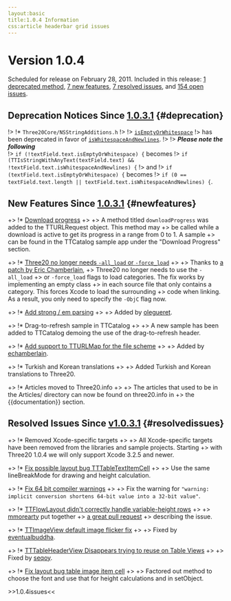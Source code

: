 ```yaml
---
layout:basic
title:1.0.4 Information
css:article headerbar grid issues
---
```


<div id="content">
<div class="fixed-width" markdown="1">

Version 1.0.4
=============

Scheduled for release on February 28, 2011. Included in this release:
[1 deprecated method](#deprecation), [7 new features](#newfeatures),
[7 resolved issues](#resolvedissues), and [154 open issues](#openissues).

Deprecation Notices Since [1.0.3.1](/roadmap/1.0.3.1) {#deprecation}
--------------------------------

!> !* `Three20Core/NSStringAdditions.h`
!> 
!> <a href="https://github.com/facebook/three20/blob/1.0.4/src/Three20Core/Headers/NSStringAdditions.h#L31">`isEmptyOrWhitespace`</a>
!> has been deprecated in favor of <a href="https://github.com/facebook/three20/blob/1.0.4/src/Three20Core/Headers/NSStringAdditions.h#L26">`isWhitespaceAndNewlines`</a>.
!>
!> ***Please note the following***    
!> `if (!textField.text.isEmptyOrWhitespace) {` becomes
!> `if (TTIsStringWithAnyText(textField.text) && !textField.text.isWhitespaceAndNewlines) {`
!> and
!> `if (textField.text.isEmptyOrWhitespace) {` becomes
!> `if (0 == textField.text.length || textField.text.isWhitespaceAndNewlines) {`.

New Features Since [1.0.3.1](/roadmap/1.0.3.1) {#newfeatures}
-------------------------

+> !* <a href="https://github.com/facebook/three20/pull/319">Download progress</a>
+> 
+> A method titled `downloadProgress` was added to the TTURLRequest object. This method may
+> be called while a download is active to get its progress in a range from 0 to 1. A sample
+> can be found in the TTCatalog sample app under the "Download Progress" section.

+> !* <a href="https://github.com/facebook/three20/pull/422">Three20 no longer needs `-all_load` or `-force_load`</a>
+> 
+> Thanks to <a href="https://github.com/facebook/three20/pull/422">a patch by Eric Chamberlain</a>,
+> Three20 no longer needs to use the `-all_load`
+> or `-force_load` flags to load categories. The fix works by implementing an empty class
+> in each source file that only contains a category. This forces Xcode to load the surrounding
+> code when linking. As a result, you only need to specify the `-ObjC` flag now.

+> !* <a href="https://github.com/facebook/three20/pull/426">Add strong / em parsing</a>
+> 
+> Added by <a href="https://github.com/olegueret">olegueret</a>.

+> !* Drag-to-refresh sample in TTCatalog
+> 
+> A new sample has been added to TTCatalog demoing the use of the drag-to-refresh header.

+> !* <a href="https://github.com/facebook/three20/pull/405">Add support to TTURLMap for the file scheme</a>
+> 
+> Added by <a href="https://github.com/echamberlain">echamberlain</a>.

+> !* Turkish and Korean translations
+> 
+> Added Turkish and Korean translations to Three20.

+> !* Articles moved to Three20.info
+> 
+> The articles that used to be in the Articles/ directory can now be found on three20.info in
+> the {{documentation}} section.

Resolved Issues Since [v1.0.3.1](/roadmap/1.0.3.1) {#resolvedissues}
----------------------------

+> !* Removed Xcode-specific targets
+> 
+> All Xcode-specific targets have been removed from the libraries and sample projects. Starting
+> with Three20 1.0.4 we will only support Xcode 3.2.5 and newer.

+> !* <a href="https://github.com/facebook/three20/pull/434">Fix possible layout bug TTTableTextItemCell</a>
+> 
+> Use the same lineBreakMode for drawing and height calculation.

+> !* <a href="https://github.com/facebook/three20/pull/431">Fix 64 bit compiler warnings</a>
+> 
+> Fix the warning for `"warning: implicit conversion shortens 64-bit value into a 32-bit value"`.

+> !* <a href="https://github.com/facebook/three20/pull/428">TTFlowLayout didn't correctly handle variable-height rows</a>
+> 
+> <a href="https://github.com/mmorearty">mmorearty</a> put together
+> <a href="https://github.com/facebook/three20/pull/428">a great pull request</a>
+> describing the issue.

+> !* <a href="https://github.com/facebook/three20/pull/414">TTImageView default image flicker fix</a>
+> 
+> Fixed by <a href="https://github.com/eventualbuddha">eventualbuddha</a>.

+> !* <a href="https://github.com/facebook/three20/issues/408">TTTableHeaderView Disappears trying to reuse on Table Views</a>
+> 
+> Fixed by <a href="https://github.com/seqoy">seqoy</a>.

+> !* <a href="https://github.com/facebook/three20/pull/432">Fix layout bug table image item cell</a>
+> 
+> Factored out method to choose the font and use that for height calculations and in setObject.

<div>
>>1.0.4issues<<
</div>

</div> <!-- .fixed-width -->
</div> <!-- #content -->
